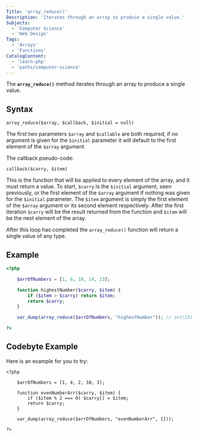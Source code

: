 ```yaml
---
Title: 'array_reduce()'
Description: 'Iterates through an array to produce a single value.'
Subjects:
  - 'Computer Science'
  - 'Web Design'
Tags:
  - 'Arrays'
  - 'Functions'
CatalogContent:
  - 'learn-php'
  - 'paths/computer-science'
---
```


The **`array_reduce()`** method iterates through an array to produce a single value.

## Syntax

```pseudo
array_reduce($array, $callback, $initial = null)
```

The first two parameters `$array` and `$callable` are both required, if no argument is given for the `$initial` parameter it will default to the first element of the `$array` argument.

The callback pseudo-code:

```pseudo
callback($carry, $item)
```

This is the function that will be applied to every element of the array, and it must return a value. To start, `$carry` is the `$initial` argument, seen previously, or the first element of the `$array` argument if nothing was given for the `$initial` parameter. The `$item` argument is simply the first element of the `$array` argument or its second element respectively. After the first iteration `$carry` will be the result returned from the function and `$item` will be the next element of the array.

After this loop has completed the `array_reduce()` function will return a single value of any type.

## Example

```php
<?php

    $arrOfNumbers = [1, 6, 10, 14, 23];

    function highestNumber($carry, $item) {
        if ($item > $carry) return $item;
        return $carry;
    }

    var_dump(array_reduce($arrOfNumbers, "highestNumber")); // int(23)

?>
```

## Codebyte Example

Here is an example for you to try:

```codebyte/php
<?php

    $arrOfNumbers = [1, 4, 2, 10, 3];
    
    function evenNumberArr($carry, $item) {
        if ($item % 2 === 0) $carry[] = $item;
        return $carry;
    }

    var_dump(array_reduce($arrOfNumbers, "evenNumberArr", []));

?>
```